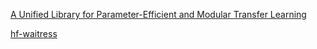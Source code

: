 [A Unified Library for Parameter-Efficient and Modular Transfer Learning](https://github.com/adapter-hub/adapters) 

[hf-waitress](https://github.com/abgulati/hf-waitress)

